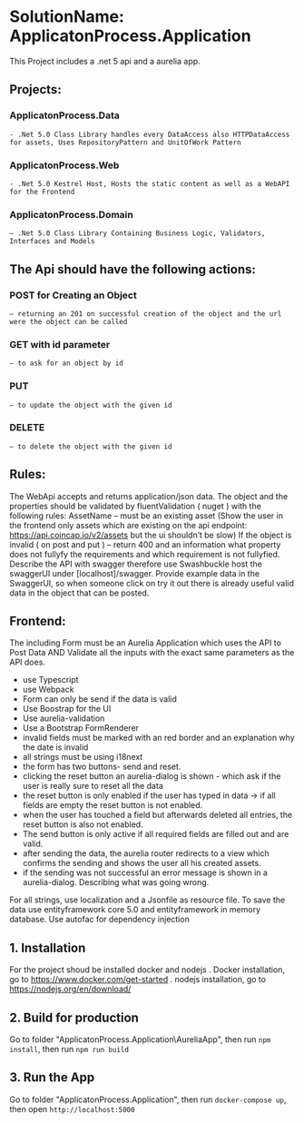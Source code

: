 # SolutionName: ApplicatonProcess.Application
This Project includes a .net 5 api and a aurelia app.
## Projects:
### ApplicatonProcess.Data 
    - .Net 5.0 Class Library handles every DataAccess also HTTPDataAccess for assets, Uses RepositoryPattern and UnitOfWork Pattern
### ApplicatonProcess.Web 
    - .Net 5.0 Kestrel Host, Hosts the static content as well as a WebAPI for the Frontend
### ApplicatonProcess.Domain 
    – .Net 5.0 Class Library Containing Business Logic, Validators, Interfaces and Models
## The Api should have the following actions:
### POST for Creating an Object 
    – returning an 201 on successful creation of the object and the url were the object can be called
### GET with id parameter 
    – to ask for an object by id
### PUT 
    – to update the object with the given id
### DELETE 
    – to delete the object with the given id
## Rules:
The WebApi accepts and returns application/json data.
The object and the properties should be validated by fluentValidation ( nuget ) with the following rules:
AssetName – must be an existing asset (Show the user in the frontend only assets which are existing on the api endpoint: https://api.coincap.io/v2/assets but the ui shouldn’t be slow)
If the object is invalid ( on post and put ) – return 400 and an information what property does not fullyfy the requirements and which requirement is not fullyfied.
Describe the API with swagger therefore use Swashbuckle host the swaggerUI under [localhost]/swagger.
Provide example data in the SwaggerUI, so when someone click on try it out there is already useful valid data in the object that can be posted.
## Frontend:
The including Form must be an Aurelia Application which uses the API to Post Data AND Validate all the inputs with the exact same parameters as the API does.
- use Typescript
- use Webpack
- Form can only be send if the data is valid
- Use Boostrap for the UI
- Use aurelia-validation
- Use a Bootstrap FormRenderer
- invalid fields must be marked with an red border and an explanation why the date is invalid
- all strings must be using i18next
- the form has two buttons- send and reset.
- clicking the reset button an aurelia-dialog is shown - which ask if the user is really sure to reset all the data
- the reset button is only enabled if the user has typed in data -> if all fields are empty the reset button is not enabled.
- when the user has touched a field but afterwards deleted all entries, the reset button is also not enabled.
- The send button is only active if all required fields are filled out and are valid.
- after sending the data, the aurelia router redirects to a view which confirms the sending and shows the user all his created assets.
- if the sending was not successful an error message is shown in a aurelia-dialog. Describing what was going wrong.

For all strings, use localization and a Jsonfile as resource file.
To save the data use entityframework core 5.0 and entityframework in memory database.
Use autofac for dependency injection

## 1. Installation
For the project shoud be installed docker and nodejs
    . Docker installation, go to https://www.docker.com/get-started
    . nodejs installation, go to https://nodejs.org/en/download/

## 2. Build for production
Go to folder "ApplicatonProcess.Application\AureliaApp", then run `npm install`, then run `npm run build`
## 3. Run the App
Go to folder "ApplicatonProcess.Application", then run `docker-compose up`, then open `http://localhost:5000` 

